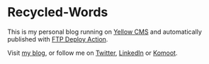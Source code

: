 # Recycled-Words
This is my personal blog running on [Yellow CMS](https://github.com/datenstrom/yellow) and automatically published with [FTP Deploy Action](https://github.com/SamKirkland/FTP-Deploy-Action).

Visit [my blog](https://gaehn.org), or follow me on [Twitter](https://twitter.com/flschr), [LinkedIn](https://www.linkedin.com/in/flschr) or [Komoot](https://www.komoot.de/user/848543125284).
